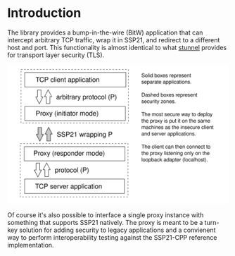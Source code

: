 # Introduction

The library provides a bump-in-the-wire (BitW) application that can intercept arbitrary TCP traffic,
wrap it in SSP21, and redirect to a different host and port. This functionality is almost identical to what
[stunnel](https://www.stunnel.org/) provides for transport layer security (TLS).

![IStack](../img/proxy.svg)

Of course it's also possible to interface a single proxy instance with something that supports SSP21 natively. The proxy
is meant to be a turn-key solution for adding security to legacy applications and a convienent way to perform interoperability
testing against the SSP21-CPP reference implementation.